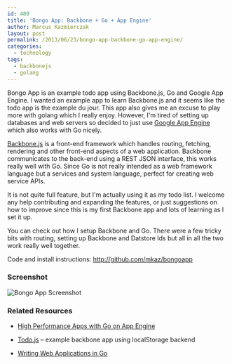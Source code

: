 ```yaml
---
id: 480
title: 'Bongo App: Backbone + Go + App Engine'
author: Marcus Kazmierczak
layout: post
permalink: /2013/06/23/bongo-app-backbone-go-app-engine/
categories:
  - technology
tags:
  - backbonejs
  - golang
---
```

Bongo App is an example todo app using Backbone.js, Go and Google App Engine. I wanted an example app to learn Backbone.js and it seems like the todo app is the example du jour. This app also gives me an excuse to play more with golang which I really enjoy. However, I'm tired of setting up databases and web servers so decided to just use [Google App Engine][1] which also works with Go nicely.

[Backbone.js][2] is a front-end framework which handles routing, fetching, rendering and other front-end aspects of a web application. Backbone communicates to the back-end using a REST JSON interface, this works really well with Go. Since Go is not really intended as a web framework language but a services and system language, perfect for creating web service APIs.

It is not quite full feature, but I'm actually using it as my todo list. I welcome any help contributing and expanding the features, or just suggestions on how to improve since this is my first Backbone app and lots of learning as I set it up.

You can check out how I setup Backbone and Go. There were a few tricky bits with routing, setting up Backbone and Datstore Ids but all in all the two work really well together.

Code and install instructions: http://github.com/mkaz/bongoapp

### Screenshot

![Bongo App Screenshot][3]

### Related Resources

  * [High Performance Apps with Go on App Engine][4]

  * [Todo.js][5] &#8211; example backbone app using localStorage backend

  * [Writing Web Applications in Go][6]

 [1]: http://appengine.google.com/
 [2]: http://backbonejs.org/
 [3]: https://raw.github.com/mkaz/bongoapp/master/static/bongo-screenshot.png
 [4]: https://www.youtube.com/watch?v=fc25ihfXhbg
 [5]: http://backbonejs.org/docs/todos.html
 [6]: http://golang.org/doc/articles/wiki/